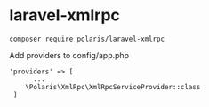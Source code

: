 # laravel-xmlrpc


``composer require polaris/laravel-xmlrpc``

Add providers to config/app.php

    'providers' => [
          ...
        \Polaris\XmlRpc\XmlRpcServiceProvider::class
     ]
     